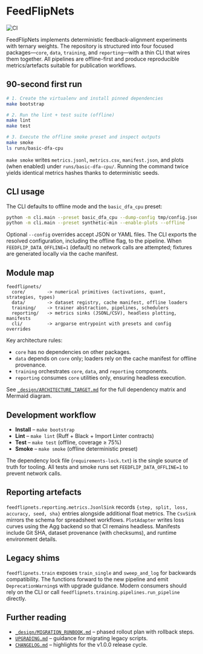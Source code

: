 # FeedFlipNets

![CI](https://github.com/akigogikar/FeedFlipNets/actions/workflows/ci.yml/badge.svg)

FeedFlipNets implements deterministic feedback-alignment experiments with ternary
weights. The repository is structured into four focused packages—`core`, `data`,
`training`, and `reporting`—with a thin CLI that wires them together. All
pipelines are offline-first and produce reproducible metrics/artefacts suitable
for publication workflows.

## 90-second first run

```bash
# 1. Create the virtualenv and install pinned dependencies
make bootstrap

# 2. Run the lint + test suite (offline)
make lint
make test

# 3. Execute the offline smoke preset and inspect outputs
make smoke
ls runs/basic-dfa-cpu
```

`make smoke` writes `metrics.jsonl`, `metrics.csv`, `manifest.json`, and plots
(when enabled) under `runs/basic-dfa-cpu/`. Running the command twice yields
identical metrics hashes thanks to deterministic seeds.

## CLI usage

The CLI defaults to offline mode and the `basic_dfa_cpu` preset:

```bash
python -m cli.main --preset basic_dfa_cpu --dump-config tmp/config.json
python -m cli.main --preset synthetic-min --enable-plots --offline
```

Optional `--config` overrides accept JSON or YAML files. The CLI exports the
resolved configuration, including the offline flag, to the pipeline. When
`FEEDFLIP_DATA_OFFLINE=1` (default) no network calls are attempted; fixtures are
generated locally via the cache manifest.

## Module map

```text
feedflipnets/
  core/        -> numerical primitives (activations, quant, strategies, types)
  data/        -> dataset registry, cache manifest, offline loaders
  training/    -> trainer abstraction, pipelines, schedulers
  reporting/   -> metrics sinks (JSONL/CSV), headless plotting, manifests
  cli/         -> argparse entrypoint with presets and config overrides
```

Key architecture rules:

- `core` has no dependencies on other packages.
- `data` depends on `core` only; loaders rely on the cache manifest for offline
  provenance.
- `training` orchestrates `core`, `data`, and `reporting` components.
- `reporting` consumes `core` utilities only, ensuring headless execution.

See [`_design/ARCHITECTURE_TARGET.md`](./_design/ARCHITECTURE_TARGET.md) for the
full dependency matrix and Mermaid diagram.

## Development workflow

- **Install** – `make bootstrap`
- **Lint** – `make lint` (Ruff + Black + Import Linter contracts)
- **Test** – `make test` (offline, coverage ≥ 75%)
- **Smoke** – `make smoke` (offline deterministic preset)

The dependency lock file (`requirements-lock.txt`) is the single source of truth
for tooling. All tests and smoke runs set `FEEDFLIP_DATA_OFFLINE=1` to prevent
network calls.

## Reporting artefacts

`feedflipnets.reporting.metrics.JsonlSink` records `{step, split, loss,
accuracy, seed, sha}` entries alongside additional float metrics. The
`CsvSink` mirrors the schema for spreadsheet workflows. `PlotAdapter` writes
loss curves using the Agg backend so that CI remains headless. Manifests include
Git SHA, dataset provenance (with checksums), and runtime environment details.

## Legacy shims

`feedflipnets.train` exposes `train_single` and `sweep_and_log` for backwards
compatibility. The functions forward to the new pipeline and emit
`DeprecationWarning`s with upgrade guidance. Modern consumers should rely on the
CLI or call `feedflipnets.training.pipelines.run_pipeline` directly.

## Further reading

- [`_design/MIGRATION_RUNBOOK.md`](./_design/MIGRATION_RUNBOOK.md) – phased
  rollout plan with rollback steps.
- [`UPGRADING.md`](./UPGRADING.md) – guidance for migrating legacy scripts.
- [`CHANGELOG.md`](./CHANGELOG.md) – highlights for the v1.0.0 release cycle.
